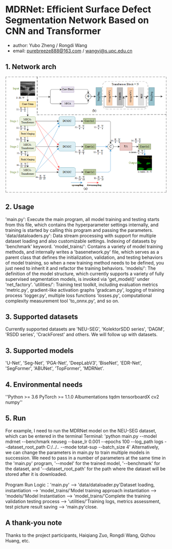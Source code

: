 # MDRNet: Efficient Surface Defect Segmentation Network Based on CNN and Transformer
- author: Yubo Zheng / Rongdi Wang
- email: purebreeze888@163.com / wangyi@s.upc.edu.cn

## 1. Network arch
![Network arch](MDRNet.png)

## 2. Usage
'main.py': Execute the main program, all model training and testing starts from this file, which contains the hyperparameter settings internally, and training is started by calling this program and passing the parameters.
'data/dataloaders.py': Data stream processing with support for multiple dataset loading and also customizable settings. Indexing of datasets by 'benchmark' keyword.
'model_trains/': Contains a variety of model training methods, and internally writes a 'basenetwork.py' file, which serves as a parent class that defines the initialization, validation, and testing behaviors of model training, so when a new training method needs to be defined, you just need to inherit it and refactor the training behaviors. 
'models/': The definition of the model structure, which currently supports a variety of fully supervised segmentation models, is invoked via 'get_model()' under 'net_factory'.
'utilities/': Training test toolkit, including evaluation metrics 'metric.py', gradient-like activation graphs 'gradcam.py', logging of training process 'logger.py', multiple loss functions 'losses.py', computational complexity measurement tool 'to_onnx.py', and so on.
## 3. Supported datasets
Currently supported datasets are 'NEU-SEG', 'KolektorSDD series', 'DAGM', 'RSDD series', 'CrackForest' and others. We will follow up with datasets.

## 3. Supported models
'U-Net', 'Seg-Net', 'PGA-Net', 'DeepLabV3', 'BiseNet', 'EDR-Net', 'SegFormer', 'ABUNet', 'TopFormer', 'MDRNet'.



## 4. Environmental needs
''Python >= 3.6 PyTorch >= 1.1.0 Albumentations tqdm tensorboardX cv2 numpy''
## 5. Run
For example, I need to run the MDRNet model on the NEU-SEG dataset, which can be entered in the terminal Terminal:
'python main.py --model mdrnet --benchmark neuseg --base_lr 0.001 --epochs 100 --log_path logs --dataset_root_path C:/../.. --mode totat-sup --batch_size 4'
Alternatively, we can change the parameters in main.py to train multiple models in succession.
We need to pass in a number of parameters at the same time in the 'main.py' program, '--model' for the trained model, '--benchmark' for the dataset, and '--dataset_root_path' for the path where the dataset will be stored after it is downloaded.

Program Run Logic：'main.py' --> 'data/dataloader.py'Dataset loading, instantiation --> 'model_trains/'Model training approach instantiation --> 'models/'Model Instantiation --> 
'model_trains/'Complete the training validation testing process --> 'utilities/'Training logs, metrics assessment, test picture result saving --> 'main.py'close.
## A thank-you note

Thanks to the project participants, Haiqiang Zuo, Rongdi Wang, Qizhou Huang, etc.


